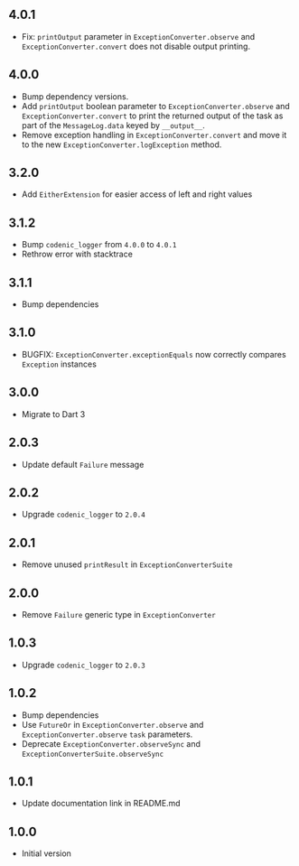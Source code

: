 ## 4.0.1
- Fix: `printOutput` parameter in `ExceptionConverter.observe` and 
`ExceptionConverter.convert` does not disable output printing.

## 4.0.0
- Bump dependency versions.
- Add `printOutput` boolean parameter to `ExceptionConverter.observe` and `ExceptionConverter.convert` to print the returned output of the task as part of the `MessageLog.data` keyed by `__output__`.
- Remove exception handling in `ExceptionConverter.convert` and move it to the new
  `ExceptionConverter.logException` method.

## 3.2.0
- Add `EitherExtension` for easier access of left and right values

## 3.1.2
- Bump `codenic_logger` from `4.0.0` to `4.0.1`
- Rethrow error with stacktrace

## 3.1.1
- Bump dependencies

## 3.1.0
- BUGFIX: `ExceptionConverter.exceptionEquals` now correctly compares `Exception` instances

## 3.0.0
- Migrate to Dart 3

## 2.0.3
- Update default `Failure` message

## 2.0.2
- Upgrade `codenic_logger` to `2.0.4`

## 2.0.1
- Remove unused `printResult` in `ExceptionConverterSuite`

## 2.0.0
- Remove `Failure` generic type in `ExceptionConverter`

## 1.0.3
- Upgrade `codenic_logger` to `2.0.3`

## 1.0.2
- Bump dependencies
- Use `FutureOr` in `ExceptionConverter.observe` and `ExceptionConverter.observe` `task` parameters.
- Deprecate `ExceptionConverter.observeSync` and `ExceptionConverterSuite.observeSync`

## 1.0.1
- Update documentation link in README.md

## 1.0.0
- Initial version